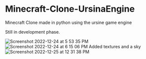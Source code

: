 # Minecraft-Clone-UrsinaEngine
Minecraft Clone made in python using the ursine game engine


Still in development phase.

![Screenshot 2022-12-24 at 5 53 35 PM](https://user-images.githubusercontent.com/68785131/209436853-dd4d3ec5-07db-491f-ba3d-089e23839c27.png)
![Screenshot 2022-12-24 at 6 15 06 PM](https://user-images.githubusercontent.com/68785131/209436860-09e3443c-8b4f-4b99-b14a-bd80bbbc3f07.png)
Added textures and a sky
![Screenshot 2022-12-25 at 12 31 38 PM](https://user-images.githubusercontent.com/68785131/209459592-e0dec1e8-bd5b-43d0-b7be-8b5b7cdfe9c0.png)
